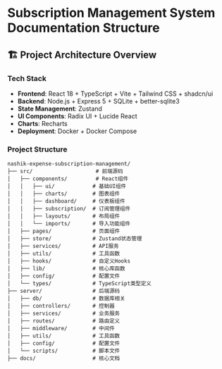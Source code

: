 # Subscription Management System Documentation Structure

## 🏗 Project Architecture Overview

### Tech Stack
- **Frontend**: React 18 + TypeScript + Vite + Tailwind CSS + shadcn/ui
- **Backend**: Node.js + Express 5 + SQLite + better-sqlite3
- **State Management**: Zustand
- **UI Components**: Radix UI + Lucide React
- **Charts**: Recharts
- **Deployment**: Docker + Docker Compose

### Project Structure
```
nashik-expense-subscription-management/
├── src/                    # 前端源码
│   ├── components/         # React组件
│   │   ├── ui/            # 基础UI组件
│   │   ├── charts/        # 图表组件
│   │   ├── dashboard/     # 仪表板组件
│   │   ├── subscription/  # 订阅管理组件
│   │   ├── layouts/       # 布局组件
│   │   └── imports/       # 导入功能组件
│   ├── pages/             # 页面组件
│   ├── store/             # Zustand状态管理
│   ├── services/          # API服务
│   ├── utils/             # 工具函数
│   ├── hooks/             # 自定义Hooks
│   ├── lib/               # 核心库函数
│   ├── config/            # 配置文件
│   └── types/             # TypeScript类型定义
├── server/                # 后端源码
│   ├── db/                # 数据库相关
│   ├── controllers/       # 控制器
│   ├── services/          # 业务服务
│   ├── routes/            # 路由定义
│   ├── middleware/        # 中间件
│   ├── utils/             # 工具函数
│   ├── config/            # 配置文件
│   └── scripts/           # 脚本文件
├── docs/                  # 核心文档
```
